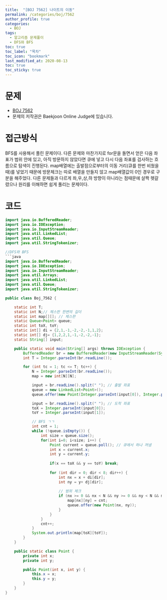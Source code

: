 ```yaml
---
title:  "[BOJ 7562] 나이트의 이동"
permalink: /categories/boj/7562
author_profile: true
categories:
  - BOJ
tags:
  - 알고리즘 문제풀이
  - DFS와 BFS
toc: true
toc_label: "목차"
toc_icon: "bookmark"
last_modified_at: 2020-08-13 
toc: true
toc_sticky: true
---
```

# 문제
* [BOJ 7562](https://www.acmicpc.net/problem/7562)
* 문제의 저작권은 Baekjoon Online Judge에 있습니다.  

# 접근방식 
BFS를 사용해서 풀린 문제이다. 다른 문제와 마찬가지로 for문을 돌면서 얻은 다음 좌표가 범위 안에 있고, 아직 방문하지 않았다면 큐에 넣고 다시 다음 좌표를 검사하는 흐름으로 탐색이 진행된다. map배열에는 출발점으로부터의 이동 거리(큐를 한번 비웠을 때)를 넣었기 때문에 방문체크는 따로 배열을 만들지 않고 map배열값이 0인 경우로 구분을 해주었다. 다른 문제들과 다르게 좌,우,상,하 방향이 아니라는 점때문에 살짝 헷갈렸으나 원리를 이해하면 쉽게 풀리는 문제이다.

# 코드
```java
import java.io.BufferedReader;
import java.io.IOException;
import java.io.InputStreamReader;
import java.util.LinkedList;
import java.util.Queue;
import java.util.StringTokenizer;

//DFS와 BFS
```java
import java.io.BufferedReader;
import java.io.IOException;
import java.io.InputStreamReader;
import java.util.Arrays;
import java.util.LinkedList;
import java.util.Queue;
import java.util.StringTokenizer;

public class Boj_7562 {

	static int T;
	static int N;// 체스판 한변의 길이
	static int map[][]; // 체스판
	static Queue<Point> queue;
	static int toX, toY;
	static int[] di = {2,1,-1,-2,-2,-1,1,2};
	static int[] dj= {1,2,2,1,-1,-2,-2,-1};
	static String[] input;

	public static void main(String[] args) throws IOException {
		BufferedReader br = new BufferedReader(new InputStreamReader(System.in));
		int T = Integer.parseInt(br.readLine());

		for (int tc = 1; tc <= T; tc++) {
			N = Integer.parseInt(br.readLine());
			map = new int[N][N];

			input = br.readLine().split(" "); // 출발 좌표
			queue = new LinkedList<Point>();
			queue.offer(new Point(Integer.parseInt(input[0]), Integer.parseInt(input[1]))); // 출발좌표 큐에 넣기

			input = br.readLine().split(" "); // 도착 좌표
			toX = Integer.parseInt(input[0]);
			toY = Integer.parseInt(input[1]);

			// BFS ㄱㄱ
			int cnt = 1;
			while (!queue.isEmpty()) {
				int size = queue.size();
				for(int i=0; i<size; i++) {
					Point current = queue.poll(); // 큐에서 하나 꺼냄
					int x = current.x;
					int y = current.y;
					
					if(x == toX && y == toY) break; 
					
					for (int dir = 0; dir < 8; dir++) {
						int nx = x + di[dir];
						int ny = y+ dj[dir];
						
						// 범위 체크
						if (nx >= 0 && nx < N && ny >= 0 && ny < N && map[nx][ny] == 0) {
							map[nx][ny] = cnt;
							queue.offer(new Point(nx, ny));
						}
					}
				}
				cnt++;
			}
			System.out.println(map[toX][toY]);
		}
	}

	public static class Point {
		private int x;
		private int y;

		public Point(int x, int y) {
			this.x = x;
			this.y = y;
		}
	}
}
```